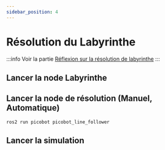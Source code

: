 ```yaml
---
sidebar_position: 4
---
```


# Résolution du Labyrinthe

:::info
Voir la partie [Réflexion sur la résolution de labyrinthe](../simulateur/Theorie.mdx)
:::

## Lancer la node Labyrinthe

<!-- // TODO - à faire -->

## Lancer la node de résolution (Manuel, Automatique)

```
ros2 run picobot picobot_line_follower
```

## Lancer la simulation

<!-- // TODO - à faire -->

